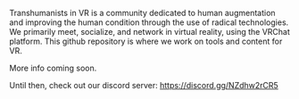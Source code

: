 Transhumanists in VR is a community dedicated to human augmentation and improving the human condition through the use of radical technologies. We primarily meet, socialize, and network in virtual reality, using the VRChat platform. This github repository is where we work on tools and content for VR.

More info coming soon.

Until then, check out our discord server: https://discord.gg/NZdhw2rCR5
